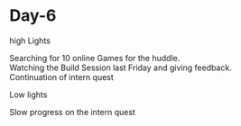 # Day-6
high Lights

Searching for 10 online Games for the huddle.  
Watching the Build Session last Friday and giving feedback.   
Continuation of intern quest

Low lights

Slow progress on the intern quest
